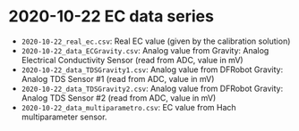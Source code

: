 # 2020-10-22 EC data series

- `2020-10-22_real_ec.csv`: Real EC value (given by the calibration solution)
- `2020-10-22_data_ECGravity.csv`: Analog value from Gravity: Analog Electrical Conductivity Sensor (read from ADC, value in mV)
- `2020-10-22_data_TDSGravity1.csv`: Analog value from DFRobot Gravity: Analog TDS Sensor #1 (read from ADC, value in mV)
- `2020-10-22_data_TDSGravity2.csv`: Analog value from DFRobot Gravity: Analog TDS Sensor #2 (read from ADC, value in mV)
- `2020-10-22_data_multiparametro.csv`: EC value from Hach multiparameter sensor.

